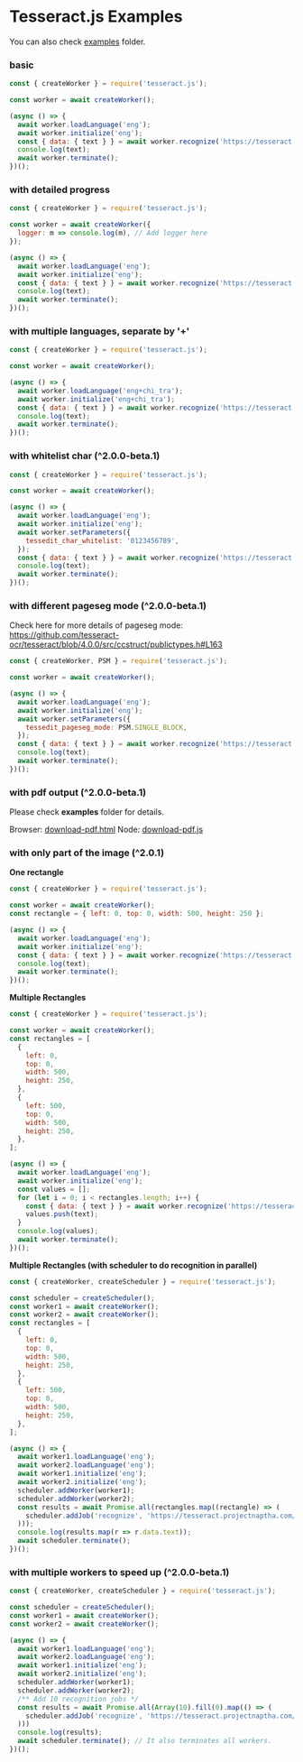 # Tesseract.js Examples

You can also check [examples](../examples) folder.

### basic

```javascript
const { createWorker } = require('tesseract.js');

const worker = await createWorker();

(async () => {
  await worker.loadLanguage('eng');
  await worker.initialize('eng');
  const { data: { text } } = await worker.recognize('https://tesseract.projectnaptha.com/img/eng_bw.png');
  console.log(text);
  await worker.terminate();
})();
```

### with detailed progress 

```javascript
const { createWorker } = require('tesseract.js');

const worker = await createWorker({
  logger: m => console.log(m), // Add logger here
});

(async () => {
  await worker.loadLanguage('eng');
  await worker.initialize('eng');
  const { data: { text } } = await worker.recognize('https://tesseract.projectnaptha.com/img/eng_bw.png');
  console.log(text);
  await worker.terminate();
})();
```

### with multiple languages, separate by '+'

```javascript
const { createWorker } = require('tesseract.js');

const worker = await createWorker();

(async () => {
  await worker.loadLanguage('eng+chi_tra');
  await worker.initialize('eng+chi_tra');
  const { data: { text } } = await worker.recognize('https://tesseract.projectnaptha.com/img/eng_bw.png');
  console.log(text);
  await worker.terminate();
})();
```
### with whitelist char (^2.0.0-beta.1)

```javascript
const { createWorker } = require('tesseract.js');

const worker = await createWorker();

(async () => {
  await worker.loadLanguage('eng');
  await worker.initialize('eng');
  await worker.setParameters({
    tessedit_char_whitelist: '0123456789',
  });
  const { data: { text } } = await worker.recognize('https://tesseract.projectnaptha.com/img/eng_bw.png');
  console.log(text);
  await worker.terminate();
})();
```

### with different pageseg mode (^2.0.0-beta.1)

Check here for more details of pageseg mode: https://github.com/tesseract-ocr/tesseract/blob/4.0.0/src/ccstruct/publictypes.h#L163

```javascript
const { createWorker, PSM } = require('tesseract.js');

const worker = await createWorker();

(async () => {
  await worker.loadLanguage('eng');
  await worker.initialize('eng');
  await worker.setParameters({
    tessedit_pageseg_mode: PSM.SINGLE_BLOCK,
  });
  const { data: { text } } = await worker.recognize('https://tesseract.projectnaptha.com/img/eng_bw.png');
  console.log(text);
  await worker.terminate();
})();
```

### with pdf output (^2.0.0-beta.1)

Please check **examples** folder for details.

Browser: [download-pdf.html](../examples/browser/download-pdf.html)
Node: [download-pdf.js](../examples/node/download-pdf.js)

### with only part of the image (^2.0.1)

**One rectangle**

```javascript
const { createWorker } = require('tesseract.js');

const worker = await createWorker();
const rectangle = { left: 0, top: 0, width: 500, height: 250 };

(async () => {
  await worker.loadLanguage('eng');
  await worker.initialize('eng');
  const { data: { text } } = await worker.recognize('https://tesseract.projectnaptha.com/img/eng_bw.png', { rectangle });
  console.log(text);
  await worker.terminate();
})();
```

**Multiple Rectangles**

```javascript
const { createWorker } = require('tesseract.js');

const worker = await createWorker();
const rectangles = [
  {
    left: 0,
    top: 0,
    width: 500,
    height: 250,
  },
  {
    left: 500,
    top: 0,
    width: 500,
    height: 250,
  },
];

(async () => {
  await worker.loadLanguage('eng');
  await worker.initialize('eng');
  const values = [];
  for (let i = 0; i < rectangles.length; i++) {
    const { data: { text } } = await worker.recognize('https://tesseract.projectnaptha.com/img/eng_bw.png', { rectangle: rectangles[i] });
    values.push(text);
  }
  console.log(values);
  await worker.terminate();
})();
```

**Multiple Rectangles (with scheduler to do recognition in parallel)**

```javascript
const { createWorker, createScheduler } = require('tesseract.js');

const scheduler = createScheduler();
const worker1 = await createWorker();
const worker2 = await createWorker();
const rectangles = [
  {
    left: 0,
    top: 0,
    width: 500,
    height: 250,
  },
  {
    left: 500,
    top: 0,
    width: 500,
    height: 250,
  },
];

(async () => {
  await worker1.loadLanguage('eng');
  await worker2.loadLanguage('eng');
  await worker1.initialize('eng');
  await worker2.initialize('eng');
  scheduler.addWorker(worker1);
  scheduler.addWorker(worker2);
  const results = await Promise.all(rectangles.map((rectangle) => (
    scheduler.addJob('recognize', 'https://tesseract.projectnaptha.com/img/eng_bw.png', { rectangle })
  )));
  console.log(results.map(r => r.data.text));
  await scheduler.terminate();
})();
```

### with multiple workers to speed up (^2.0.0-beta.1)

```javascript
const { createWorker, createScheduler } = require('tesseract.js');

const scheduler = createScheduler();
const worker1 = await createWorker();
const worker2 = await createWorker();

(async () => {
  await worker1.loadLanguage('eng');
  await worker2.loadLanguage('eng');
  await worker1.initialize('eng');
  await worker2.initialize('eng');
  scheduler.addWorker(worker1);
  scheduler.addWorker(worker2);
  /** Add 10 recognition jobs */
  const results = await Promise.all(Array(10).fill(0).map(() => (
    scheduler.addJob('recognize', 'https://tesseract.projectnaptha.com/img/eng_bw.png')
  )))
  console.log(results);
  await scheduler.terminate(); // It also terminates all workers.
})();
```
